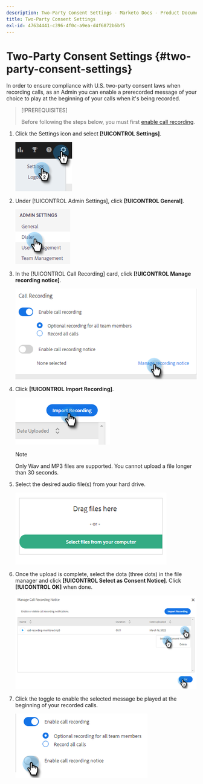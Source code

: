 ```yaml
---
description: Two-Party Consent Settings - Marketo Docs - Product Documentation
title: Two-Party Consent Settings
exl-id: 47634441-c396-4f0c-a9ea-d4f6872b6bf5
---
```

# Two-Party Consent Settings {#two-party-consent-settings}

In order to ensure compliance with U.S. two-party consent laws when recording calls, as an Admin you can enable a prerecorded message of your choice to play at the beginning of your calls when it's being recorded.

>[!PREREQUISITES]
>
>Before following the steps below, you must first [enable call recording](/help/marketo/product-docs/marketo-sales-insight/actions/phone/enable-call-recording.md).

1. Click the Settings icon and select **[!UICONTROL Settings]**.

   ![](assets/two-party-consent-settings-1.png)

1. Under [!UICONTROL Admin Settings], click **[!UICONTROL General]**.

   ![](assets/two-party-consent-settings-2.png)

1. In the [!UICONTROL Call Recording] card, click **[!UICONTROL Manage recording notice]**.

   ![](assets/two-party-consent-settings-3.png)

1. Click **[!UICONTROL Import Recording]**.

   ![](assets/two-party-consent-settings-4.png)

   >[!NOTE]
   >
   >Only Wav and MP3 files are supported. You cannot upload a file longer than 30 seconds.

1. Select the desired audio file(s) from your hard drive.

   ![](assets/two-party-consent-settings-5.png)

1. Once the upload is complete, select the dota (three dots) in the file manager and click **[!UICONTROL Select as Consent Notice]**. Click **[!UICONTROL OK]** when done.

   ![](assets/two-party-consent-settings-6.png)

1. Click the toggle to enable the selected message be played at the beginning of your recorded calls.

   ![](assets/two-party-consent-settings-7.png)
